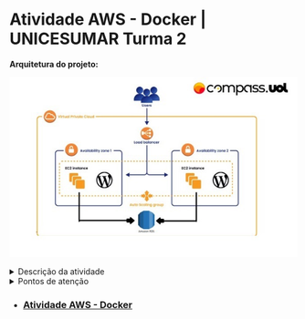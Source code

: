 # Atividade AWS - Docker | UNICESUMAR Turma 2

**Arquitetura do projeto:**

![Arquitetura_projeto](Arquitetura_projeto.png)



<details>
<summary>Descrição da atividade</summary>

1. Instalação e configuração do DOCKER ou CONTAINERD no host EC2;
- Ponto adicional para o trabalho: utilizar a instalação via script de Start Instance [user_data.sh](https://github.com/MeireMayumi/Atividade_AWS_Docker/blob/main/user_data.sh)
2. Efetuar Deploy de uma aplicação Wordpress com: container de aplicação RDS database Mysql
3. Configuração da utilização do serviço EFS AWS para estáticos do container de aplicação Wordpress
4. Configuração do serviço de Load Balancer AWS para a aplicação Wordpress
</details>

<details>
<summary>Pontos de atenção</summary>

- Não utilizar ip público para saída do serviços WP (Evitem publicar o serviço WP via IP Público)
- Sugestão para o tráfego de internet sair pelo LB (Load Balancer Classic)
- Pastas públicas e estáticos do wordpress sugestão de utilizar o EFS (Elastic File Sistem)
- Fica a critério de cada integrante usar Dockerfile ou Dockercompose;
- Necessário demonstrar a aplicação wordpress funcionando (tela de login)
- Aplicação Wordpress precisa estar rodando na porta 80 ou 8080;
  
</details>

 - ###  [Atividade AWS - Docker](https://github.com/MeireMayumi/Atividade_AWS_Docker/blob/main/Atividade_AWS_Docker.md)






